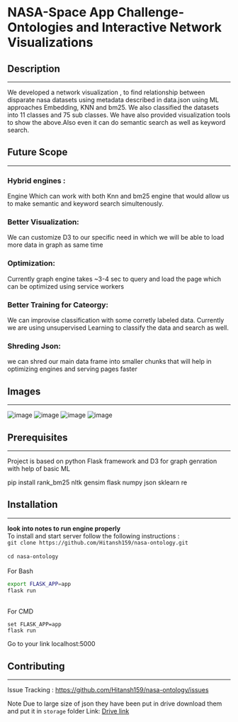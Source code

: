 # NASA-Space App Challenge-Ontologies and Interactive Network Visualizations 

## Description
<hr>
We developed a network visualization , to find relationship between disparate nasa datasets using metadata described in data.json using ML approaches Embedding, KNN and bm25. We also classified the datasets into 11 classes and 75 sub classes. We have also provided visualization tools to show the above.Also even it can do semantic search as well as keyword search.

## Future Scope
<hr>

### Hybrid engines :  
  Engine Which can work with both Knn and bm25 engine that would allow us to make semantic and keyword search simultenously.

### Better Visualization:
   We can customize D3 to our specific need in which we will be able to load more data in graph as same time
 
### Optimization:
  Currently graph engine takes ~3-4 sec to query and load the page which can be optimized using service workers
 
### Better Training for Cateorgy:
  We can improvise classification with some corretly labeled data. Currently we are using unsupervised Learning to classify the data 
  and search as well.

### Shreding Json:
   we can shred our main data frame into smaller chunks that will help in optimizing engines and serving pages faster 

## Images
<hr>

![image](https://user-images.githubusercontent.com/65333231/135801784-36996b4a-a24e-4d51-8bcc-022a45bd94a0.png)
![image](https://user-images.githubusercontent.com/65333231/135801789-ffd712c0-88f4-4977-adc3-d5d33960e15a.png)
![image](https://user-images.githubusercontent.com/65333231/135801793-30524b73-3c7f-4622-b0a7-bb1e43a2d446.png)
![image](https://user-images.githubusercontent.com/65333231/135802506-3bc0aaf7-c437-4c30-98be-8aac37c76fb5.png)

## Prerequisites
<hr>

Project is based on python Flask framework and D3 for graph genration with help of basic ML

pip install rank_bm25 nltk gensim flask numpy json sklearn re 

## Installation  
<hr>

__look into notes to run engine properly__<br>
To install and start server follow the following instructions :  
`git clone https://github.com/Hitansh159/nasa-ontology.git`  
<br>
`cd nasa-ontology`  
<br>
For Bash  
```bash
export FLASK_APP=app
flask run
```  
<br>
For CMD<br>

```
set FLASK_APP=app
flask run
```  

Go to your link localhost:5000

## Contributing
<hr>

Issue Tracking : https://github.com/Hitansh159/nasa-ontology/issues

Note
Due to large size of json they have been put in drive 
download them and put it in `storage` folder
Link: [Drive link](https://drive.google.com/drive/folders/1mAIdQxHOawEoILkSXuyd3VWTdScaAUmb?usp=sharing)

